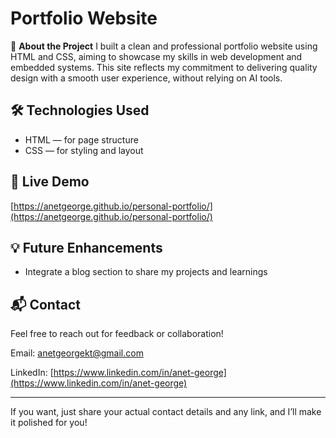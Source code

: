 

# Portfolio Website

📌 **About the Project**
I built a clean and professional portfolio website using HTML and CSS, aiming to showcase my skills in web development and embedded systems. This site reflects my commitment to delivering quality design with a smooth user experience, without relying on AI tools.

## 🛠 Technologies Used

* HTML — for page structure
* CSS — for styling and layout

## 🔗 Live Demo

 [https://anetgeorge.github.io/personal-portfolio/](https://anetgeorge.github.io/personal-portfolio/)



## 💡 Future Enhancements

* Integrate a blog section to share my projects and learnings

## 📬 Contact

Feel free to reach out for feedback or collaboration!

Email: [anetgeorgekt@gmail.com](mailto:anetgeorgekt@gmail.com)

LinkedIn: [https://www.linkedin.com/in/anet-george](https://www.linkedin.com/in/anet-george)

---

If you want, just share your actual contact details and any link, and I’ll make it polished for you!

